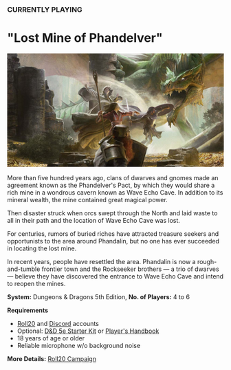 ### CURRENTLY PLAYING

# "Lost Mine of Phandelver"

![Image](/dnd-5e-phandelver-carousel.png) 

More than five hundred years ago, clans of dwarves and gnomes made an agreement known as the Phandelver's Pact, by which they would share a rich mine in a wondrous cavern known as Wave Echo Cave. In addition to its mineral wealth, the mine contained great magical power.

Then disaster struck when orcs swept through the North and laid waste to all in their path and the location of Wave Echo Cave was lost.

For centuries, rumors of buried riches have attracted treasure seekers and opportunists to the area around Phandalin, but no one has ever succeeded in locating the lost mine.

In recent years, people have resettled the area. Phandalin is now a rough-and-tumble frontier town and the Rockseeker brothers — a trio of dwarves — believe they have discovered the entrance to Wave Echo Cave and intend to reopen the mines.

**System:** Dungeons & Dragons 5th Edition, **No. of Players:** 4 to 6

**Requirements**
- [Roll20](https://roll20.net/) and [Discord](https://discord.com/) accounts
- Optional: [D&D 5e Starter Kit](https://www.dndbeyond.com/sources/lmop) or [Player's Handbook](https://www.dndbeyond.com/sources/phb)
- 18 years of age or older
- Reliable microphone w/o background noise

**More Details:** [Roll20 Campaign](https://app.roll20.net/campaigns/details/9698135/lost-mine-of-phandelver-introductory-campaign)
